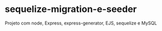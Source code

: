 # sequelize-migration-e-seeder
Projeto com node, Express, express-generator, EJS, sequelize e MySQL

